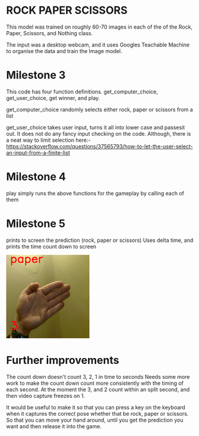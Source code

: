 # ROCK PAPER SCISSORS

This model was trained on roughly 60-70 images in each of the of the Rock, Paper, Scissors, and Nothing class.

The input was a desktop webcam, and it uses Googles Teachable Machine to organise the data and train the Image model.


# Milestone 3

This code has four function definitions.
get_computer_choice, get_user_choice, get winner, and play.

get_computer_choice randomly selects either rock, paper or scissors from a list

get_user_choice takes user input, turns it all into lower case and passesit out.
It does not do any fancy input checking on the code.
Although, there is a neat way to limit selection here:-
https://stackoverflow.com/questions/37565793/how-to-let-the-user-select-an-input-from-a-finite-list

# Milestone 4
play simply runs the above functions for the gameplay by calling each of them

# Milestone 5
prints to screen the prediction (rock, paper or scissors)
Uses delta time, and prints the time count down to screen

![paper.png](paper.png)

# Further improvements
The count down doesn't count 3, 2, 1 in time to seconds
Needs some more work to make the count down count more consistently with the timing of
each second.  At the moment the 3, and 2 count within an split second, and then video 
capture freezes on 1.

It would be useful to make it so that you can press a key on the keyboard when
it captures the correct pose whether that be rock, paper or scissors.
So that you can move your hand around, until you get the prediction you want
and then release it into the game.

